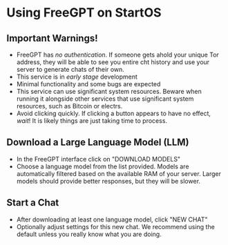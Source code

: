 # Using FreeGPT on StartOS

## Important Warnings!
   - FreeGPT has *no authentication*. If someone gets ahold your unique Tor address, they will be able to see you entire cht history and use your server to generate chats of their own.
   - This service is in *early stage* development
   - Minimal functionality and some bugs are expected
   - This service can use significant system resources. Beware when running it alongside other services that use significant system resources, such as Bitcoin or electrs.
   - Avoid clicking quickly. If clicking a button appears to have no effect, *wait*! It is likely things are just taking time to process.

## Download a Large Language Model (LLM)
   - In the FreeGPT interface click on "DOWNLOAD MODELS"
   - Choose a language model from the list provided. Models are automatically filtered based on the available RAM of your server. Larger models should provide better responses, but they will be slower.

## Start a Chat
   - After downloading at least one language model, click "NEW CHAT"
   - Optionally adjust settings for this new chat. We recommend using the default unless you really know what you are doing.
